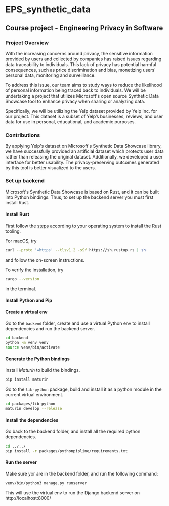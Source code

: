 # EPS_synthetic_data

## Course project - Engineering Privacy in Software

### Project Overview

With the increasing concerns around privacy, the sensitive information provided by users and collected by companies has
raised issues regarding data traceability to individuals. This lack of privacy has potential harmful consequences, such
as price discrimination and bias, monetizing users' personal data, monitoring and surveillance.

To address this issue, our team aims to study ways to reduce the likelihood of personal information being traced back to
individuals. We will be undertaking a project that utilizes Microsoft's open source Synthetic Data Showcase tool to
enhance privacy when sharing or analyzing data.

Specifically, we will be utilizing the Yelp dataset provided by Yelp Inc. for our project. This dataset is a subset of
Yelp’s businesses, reviews, and user data for use in personal, educational, and academic purposes.

### Contributions

By applying Yelp's dataset on Microsoft's Synthetic Data Showcase library, we have successfully provided an artificial
dataset which protects user data rather than releasing the original dataset. Additionally, we developed a user interface
for better usability. The privacy-preserving outcomes generated by this tool is better visualized to the users.

### Set up backend

Microsoft's Synthetic Data Showcase is based on Rust, and it can be built into Python bindings. Thus, to set up the
backend server you must first install Rust.

#### Install Rust

First follow the [steps](https://www.rust-lang.org/tools/install) according to your operating system to install the Rust
tooling.

For macOS, try

```bash
curl --proto '=https' --tlsv1.2 -sSf https://sh.rustup.rs | sh
```

and follow the on-screen instructions.

To verify the installation, try

```bash
cargo --version
```

in the terminal.

#### Install Python and Pip

#### Create a virtual env

Go to the `backend` folder, create and use a virtual Python env to install dependencies and run the backend server.

```bash
cd backend
python -m venv venv
source venv/bin/activate
```

#### Generate the Python bindings

Install _Maturin_ to build the bindings.

```bash
pip install maturin
```

Go to the `lib-python` package, build and install it as a python module in the current virtual environment.

```bash
cd packages/lib-python
maturin develop --release
```

#### Install the dependencies

Go back to the backend folder, and install all the required python dependencies.

```bash
cd ../../
pip install -r packages/pythonpipline/requirements.txt
```

#### Run the server
Make sure yor are in the backend folder, and run the following command:
```bash
venv/bin/python3 manage.py runserver
```

This will use the virtual env to run the Django backend server on http://localhost:8000/